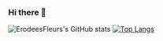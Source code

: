 ### Hi there 👋
![ErodeesFleurs's GitHub stats](https://github-readme-stats.vercel.app/api?username=ErodeesFleurs&show_icons=true&theme=tokyonight)
[![Top Langs](https://github-readme-stats.vercel.app/api/top-langs/?username=ErodeesFleurs&layout=compact)](https://github.com/ErodeesFleurs/github-readme-stats)
<!--
**ErodeesFleurs/ErodeesFleurs** is a ✨ _special_ ✨ repository because its `README.md` (this file) appears on your GitHub profile.

Here are some ideas to get you started:

- 🔭 I’m currently working on ...
- 🌱 I’m currently learning ...
- 👯 I’m looking to collaborate on ...
- 🤔 I’m looking for help with ...
- 💬 Ask me about ...
- 📫 How to reach me: ...
- 😄 Pronouns: ...
- ⚡ Fun fact: ...
-->
